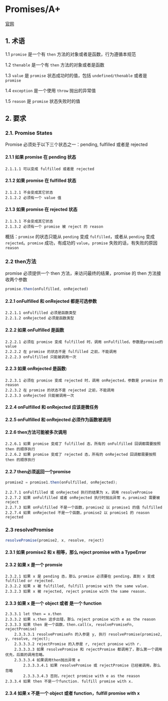 # Promises/A+

[官网](https://promisesaplus.com/)

## 1. 术语

1.1 `promise` 是一个有 `then` 方法的对象或者是函数，行为遵循本规范

1.2 `thenable` 是一个有 `then` 方法的对象或者是函数

1.3 `value` 是 `promise` 状态成功时的值，包括 `undefined/thenable` 或者是 `promise`

1.4 `exception` 是一个使用 `throw` 抛出的异常值

1.5 `reason` 是 `promise` 状态失败时的值

## 2. 要求
    
### 2.1. Promise States
    
Promise 必须处于以下三个状态之一：pending, fulfilled 或者是 rejected

#### 2.1.1 如果 promise 在 pending 状态

    2.1.1.1 可以变成 fulfilled 或者是 rejected

#### 2.1.2 如果 promise 在 fulfilled 状态

    2.1.2.1 不会变成其它状态
    2.1.2.2 必须有一个 value 值

#### 2.1.3 如果 promise 在 rejected 状态

    2.1.3.1 不会变成其它状态
    2.1.3.2 必须有一个 promise 被 reject 的 reason

概括：`promise` 的状态只能从 `pending` 变成 `fulfilled`，或者从 `pending` 变成`rejected`。`promise` 成功，有成功的 `value`，`promise` 失败的话，有失败的原因 `reason`

### 2.2 then方法

promise 必须提供一个 then 方法，来访问最终的结果，promise 的 then 方法接收两个参数

```js
promise.then(onFulfilled, onRejected)
```

#### 2.2.1 onFulfilled 和 onRejected 都是可选参数

    2.2.1.1 onFulfilled 必须是函数类型
    2.2.1.2 onRejected 必须是函数类型

#### 2.2.2 如果 onFulfilled 是函数

    2.2.2.1 必须在 promise 变成 fulfilled 时，调用 onFulfilled，参数是promise的value
    2.2.2.2 在 promise 的状态不是 fulfilled 之前，不能调用
    2.2.2.3 onFulfilled 只能被调用一次

#### 2.2.3 如果 onRejected 是函数:

    2.2.3.1 必须在 promise 变成 rejected 时，调用 onRejected，参数是 promise 的 reason
    2.2.3.2 在 promise 的状态不是 rejected 之前，不能调用
    2.2.3.3 onRejected 只能被调用一次

#### 2.2.4 onFulfilled 和 onRejected 应该是微任务

#### 2.2.5 onFulfilled 和 onRejected 必须作为函数被调用

#### 2.2.6 then方法可能被多次调用

    2.2.6.1 如果 promise 变成了 fulfilled 态，所有的 onFulfilled 回调都需要按照 then 的顺序执行
    2.2.6.2 如果 promise 变成了 rejected 态，所有的 onRejected 回调都需要按照 then 的顺序执行

#### 2.2.7 then必须返回一个promise

```js
promise2 = promise1.then(onFulfilled, onRejected);
```

    2.2.7.1 onFulfilled 或 onRejected 执行的结果为 x，调用 resolvePromise
    2.2.7.2 如果 onFulfilled 或者 onRejected 执行时抛出异常 e，promise2 需要被 reject
    2.2.7.3 如果 onFulfilled 不是一个函数，promise2 以 promise1 的值 fulfilled
    2.2.7.4 如果 onRejected 不是一个函数，promise2 以 promise1 的 reason rejected

### 2.3 resolvePromise

```js
resolvePromise(promise2, x, resolve, reject)
```

#### 2.3.1 如果 promise2 和 x 相等，那么 reject promise with a TypeError

#### 2.3.2 如果 x 是一个 promsie

    2.3.2.1 如果 x 是 pending 态，那么 promise 必须要在 pending，直到 x 变成 fulfilled or rejected.
    2.3.2.2 如果 x 被 fulfilled, fulfill promise with the same value.
    2.3.2.3 如果 x 被 rejected, reject promise with the same reason.

#### 2.3.3 如果 x 是一个 object 或者 是一个 function

    2.3.3.1 let then = x.then
    2.3.3.2 如果 x.then 这步出错，那么 reject promise with e as the reason
    2.3.3.3 如果 then 是一个函数，then.call(x, resolvePromiseFn, rejectPromise)
        2.3.3.3.1 resolvePromiseFn 的入参是 y, 执行 resolvePromise(promise2, y, resolve, reject);
        2.3.3.3.2 rejectPromise 的入参是 r, reject promise with r.
        2.3.3.3.3 如果 resolvePromise 和 rejectPromise 都调用了，那么第一个调用优先，后面的调用忽略。
        2.3.3.3.4 如果调用then抛出异常 e 
            2.3.3.3.4.1 如果 resolvePromise 或 rejectPromise 已经被调用，那么忽略
            2.3.3.3.4.3 否则，reject promise with e as the reason
    2.3.3.4 如果 then 不是一个function. fulfill promise with x.

#### 2.3.4 如果 x 不是一个 object 或者 function，fulfill promise with x
